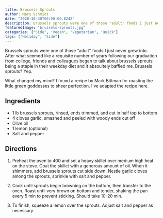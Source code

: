 ```yaml
---
title: Brussels Sprouts
author: Mary Schmidt
date: "2020-10-30T00:00:00.824Z"
description: Brussels sprouts were one of those "adult" foods I just never grew into. After what seemed like a requisite number of years following our graduation from college, friends and colleagues began to talk about brussels sprouts being a staple in their weekday diet and it absoultely baffled me. Brussels sprouts? Yep.
featuredImage: "brussels-sprouts.jpg"
categories: ["Side", "Vegan", "Vegetarian", "Quick"]
tags: ["Holiday", "Side"]
---
```


Brussels sprouts were one of those "adult" foods I just never grew into. After what seemed like a requisite number of years following our graduation from college, friends and colleagues began to talk about brussels sprouts being a staple in their weekday diet and it absoultely baffled me. Brussels sprouts? Yep.

What changed my mind? I found a recipe by Mark Bittman for roasting the little green goddesses to sheer perfection. I've adapted the recipe here.

## Ingredients

- 1 lb brussels sprouts, rinsed, ends trimmed, and cut in half top to bottom
- 4 cloves garlic, smashed and peeled with woody ends cut off
- Olive oil
- 1 lemon (optional)
- Salt and pepper

## Directions

1. Preheat the oven to 400 and set a heavy skillet over medium high heat on the stove. Coat the skillet with a generous amount of oil. When it shimmers, add brussels sprouts cut side down. Nestle garlic cloves among the sprouts, sprinkle with salt and pepper.

2. Cook until sprouts begin browning on the bottom, then transfer to the oven. Roast until very brown on bottom and tender, shaking the pan every 5 min to prevent sticking. Should take 10-20 min.

3. To finish, squeeze a lemon over the sprouts. Adjust salt and pepper as necessary.